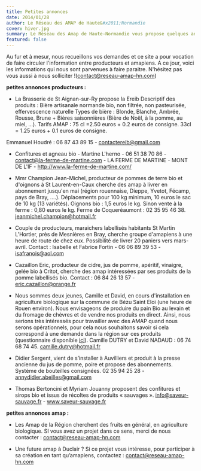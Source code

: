 ```yaml
---
title: Petites annonces
date: 2014/01/28
author: Le Réseau des AMAP de Haute&#x2011;Normandie
cover: hiver.jpg
summary: Le Réseau des Amap de Haute-Normandie vous propose quelques annonces qui nous sont parvenues.
featured: false
---
```


Au fur et à mesur, nous recueillons vos demandes et ce site a pour vocation de faire circuler l'information entre producteurs et amapiens. A ce jour, voici les informations qui nous sont parvenues à faire paraitre. N'hésitez pas vous aussi à nous solliciter !(contact@reseau-amap-hn.com)

**petites annonces producteurs :**

- La Brasserie de St Aignan-sur-Ry propose la Ereib 
Descriptif des produits :
Bière artisanale normande bio, non filtrée, non pasteurisée, effervescence naturelle
Types de bière : Blonde, Blanche, Ambrée, Rousse, Brune + Bières saisonnières (Bière de Noël, à la pomme, au miel, ...).
Tarifs AMAP : 
75 cl =2.50 euros + 0.2 euros de consigne.
33cl = 1.25 euros + 0.1 euros de consigne.

Emmanuel Houdré : 06 87 43 89 15 - contactereib@gmail.com

- Confitures et agneau	bio	- Martine L'herno -	06 51 38 70 86	- contact@la-ferme-de-martine.com - LA FERME DE MARTINE - MONT DE L'IF - 	http://www.la-ferme-de-martine.com/	


- Mmr Champion Jean-Michel, producteur de pommes de terre bio et d'oignons à St Laurent-en-Caux cherche des amap à livrer en abonnement jusqu'en mai (région rouennaise, Dieppe, Yvetot, Fécamp, pays de Bray, ....). Déplacements pour 100 kg minimum, 10 euros le sac de 10 kg (13 variétés). Oignons bio : 1,5 euros le kg. Sinon vente à la ferme : 0,80 euros le kg. Ferme de Coqueréaumont : 02 35 95 46 38. jeanmichel.champion@hotmail.fr

- Couple de producteurs, maraichers labellisés habitants St Martin L'Hortier, près de Mesnières en Bray, cherche groupe d'amapiens à une heure de route de chez eux. Possibilité de livrer 20 paniers vers mars-avril. Contact : Isabelle et Fabrice Fortin - 06 06 89 39 53 - isafranois@aol.com

- Cazaillon Eric, producteur de cidre, jus de pomme, apéritif, vinaigre, gelée bio à Critot, cherche des amap intéressées par ses produits de la pomme labellisés bio. Contact : 06 84 26 13 57 - eric.cazaillon@orange.fr

- Nous sommes deux jeunes, Camille et David, en cours d'installation en agriculture biologique sur la commune de Bézu Saint Eloi (une heure de Rouen environ). Nous envisageons de produire du pain Bio au levain et du fromage de chèvres et de vendre nos produits en direct. Ainsi, nous serions très intéressés pour travailler avec des AMAP quand nous serons opérationnels, pour cela nous souhaitons savoir si cela correspond à une demande dans la région sur ces produits (questionnaire disponible [içi](http://docs.google.com/forms/d/1dfT2QjGTcK4M_w8Ckh54ZJpNgyKwr9sdJH0FpDBsyjE/viewform)). Camille DUTRY et David NADAUD : 06 74 68 74 45. camille.dutry@hotmail.fr

- Didier Sergent, vient de s’installer à Auvilliers et produit à la presse ancienne du jus de pomme, poire et propose des abonnements. Système de bouteilles consignées. 02 35 94 25 28 - annydidier.abeilles@gmail.com

- Thomas Bertoncini et Myriam Jouanny proposent des confitures et sirops bio et issus de récoltes de produits « sauvages ».	info@saveur-sauvage.fr - www.saveur-sauvage.fr

**petites annonces amap :**

- Les Amap de la Région cherchent des fruits en général, en agriculture biologique. SI vous avez un projet dans ce sens, merci de nous contacter : contact@reseau-amap-hn.com

- Une future amap à Duclair ? Si ce projet vous intéresse, pour participer à sa création en tant qu’amapiens, contactez : contact@reseau-amap-hn.com
